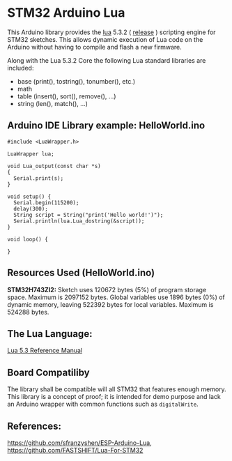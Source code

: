 # STM32 Arduino Lua

This Arduino library provides the [lua](https://www.lua.org/) 5.3.2 ( [release](https://www.lua.org/ftp/lua-5.3.2.tar.gz) ) scripting engine for STM32 sketches. This allows dynamic execution of Lua code on the Arduino without having to compile and flash a new firmware. 

Along with the Lua 5.3.2 Core the following Lua standard libraries are included:

- base (print(), tostring(), tonumber(), etc.)
- math
- table (insert(), sort(), remove(), ...)
- string (len(), match(), ...)

## Arduino IDE Library example: HelloWorld.ino
``` 
#include <LuaWrapper.h>

LuaWrapper lua;

void Lua_output(const char *s)
{
  Serial.print(s);
}

void setup() {
  Serial.begin(115200);
  delay(300);
  String script = String("print('Hello world!')");
  Serial.println(lua.Lua_dostring(&script));
}

void loop() {

}
```
## Resources Used (HelloWorld.ino)

**STM32H743ZI2:**
Sketch uses 120672 bytes (5%) of program storage space. Maximum is 2097152 bytes.
Global variables use 1896 bytes (0%) of dynamic memory, leaving 522392 bytes for local variables. Maximum is 524288 bytes.

## The Lua Language:
[Lua 5.3 Reference Manual](https://www.lua.org/manual/5.3/)

## Board Compatiliby

The library shall be compatible will all STM32 that features enough memory.
This library is a concept of proof; it is intended for demo purpose and lack an Arduino wrapper with common functions such as `digitalWrite`.

## References:

https://github.com/sfranzyshen/ESP-Arduino-Lua, https://github.com/FASTSHIFT/Lua-For-STM32


